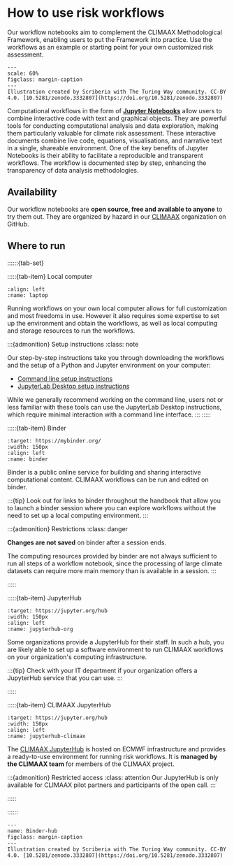 # How to use risk workflows

Our workflow notebooks aim to complement the CLIMAAX Methodological Framework, enabling users to put the Framework into practice. Use the workflows as an example or starting point for your own customized risk assessment.

```{figure} ../images/illustration/how_to_use_workflows.jpg
---
scale: 60%
figclass: margin-caption
---
Illustration created by Scriberia with The Turing Way community. CC-BY 4.0. [10.5281/zenodo.3332807](https://doi.org/10.5281/zenodo.3332807)
```

Computational workflows in the form of __[Jupyter Notebooks](https://jupyter-notebook.readthedocs.io/en/latest/)__ allow users to combine interactive code with text and graphical objects. They are powerful tools for conducting computational analysis and data exploration, making them particularly valuable for climate risk assessment. These interactive documents combine live code, equations, visualisations, and narrative text in a single, shareable environment. One of the key benefits of Jupyter Notebooks is their ability to facilitate a reproducible and transparent workflows. The workflow is documented step by step, enhancing the transparency of data analysis methodologies.


## Availability

Our workflow notebooks are **open source, free and available to anyone** to try them out. They are organized by hazard in our [CLIMAAX](https://github.com/climaax/) organization on GitHub.


## Where to run

::::::{tab-set}

:::::{tab-item} Local computer

```{image} ../images/laptop.png
:align: left
:name: laptop
```

Running workflows on your own local computer allows for full customization and most freedoms in use.
However it also requires some expertise to set up the environment and obtain the workflows, as well as local computing and storage resources to run the workflows.

:::{admonition} Setup instructions
:class: note

Our step-by-step instructions take you through downloading the workflows and the setup of a Python and Jupyter environment on your computer:

- [Command line setup instructions](workflows_how_to/cli.md)
- [JupyterLab Desktop setup instructions](workflows_how_to/jupyterlab_desktop.md)

While we generally recommend working on the command line, users not or less familiar with these tools can use the JupyterLab Desktop instructions, which require minimal interaction with a command line interface.
:::
:::::


:::::{tab-item} Binder

```{image} ../images/binder-logo.svg
:target: https://mybinder.org/
:width: 150px
:align: left
:name: binder
```
Binder is a public online service for building and sharing interactive computational content.
CLIMAAX workflows can be run and edited on binder.

:::{tip}
Look out for links to binder throughout the handbook that allow you to launch a binder session where you can explore workflows without the need to set up a local computing environment.
:::

:::{admonition} Restrictions
:class: danger

**Changes are not saved** on binder after a session ends.

The computing resources provided by binder are not always sufficient to run all steps of a workflow notebook, since the processing of large climate datasets can require more main memory than is available in a session.
:::

:::::


:::::{tab-item} JupyterHub

```{image} ../images/jupyter-hub-logo.svg
:target: https://jupyter.org/hub
:width: 150px
:align: left
:name: jupyterhub-org
```

Some organizations provide a JupyterHub for their staff.
In such a hub, you are likely able to set up a software environment to run CLIMAAX workflows on your organization's computing infrastructure.

:::{tip}
Check with your IT department if your organization offers a JupyterHub service that you can use.
:::

:::::

:::::{tab-item} CLIMAAX JupyterHub

```{image} ../images/jupyter-hub-logo.svg
:target: https://jupyter.org/hub
:width: 150px
:align: left
:name: jupyterhub-climaax
```

The [CLIMAAX JupyterHub](../resources/services.md#jupyterhub) is hosted on ECMWF infrastructure and provides a ready-to-use environment for running risk workflows.
It is **managed by the CLIMAAX team** for members of the CLIMAAX project.

:::{admonition} Restricted access
:class: attention
Our JupyterHub is only available for CLIMAAX pilot partners and participants of the open call.
:::

:::::

::::::

```{figure} ../images/illustration/BinderHub.jpg
---
name: Binder-hub
figclass: margin-caption
---
Illustration created by Scriberia with The Turing Way community. CC-BY 4.0. [10.5281/zenodo.3332807](https://doi.org/10.5281/zenodo.3332807)
```
